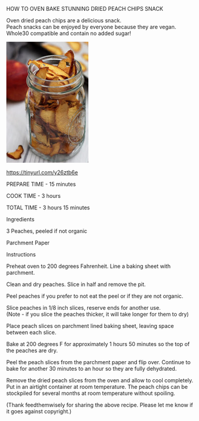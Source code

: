 HOW TO OVEN BAKE STUNNING DRIED PEACH CHIPS SNACK

 Oven dried peach chips are a delicious snack.  
 Peach snacks can be enjoyed by everyone because they are vegan. Whole30 compatible and contain no added sugar!

![Peach Chip Snack](https://github.com/ywangnccu/ywang/blob/main/images/PeachChipSnack.jpg)

https://tinyurl.com/y26ztb6e

PREPARE TIME - 15 minutes

COOK TIME - 3 hours

TOTAL TIME - 3 hours 15 minutes

Ingredients

3 Peaches, peeled if not organic

Parchment Paper

Instructions

Preheat oven to 200 degrees Fahrenheit.  Line a baking sheet with parchment.

Clean and dry peaches.  Slice in half and remove the pit.

Peel peaches if you prefer to not eat the peel or if they are not organic.

Slice peaches in 1/8 inch slices, reserve ends for another use.  
(Note - if you slice the peaches thicker, it will take longer for them to dry)

Place peach slices on parchment lined baking sheet, leaving space between each slice.

Bake at 200 degrees F for approximately 1 hours 50 minutes so the top of the peaches are dry.

Peel the peach slices from the parchment paper and flip over. 
Continue to bake for another 30 minutes to an hour so they are fully dehydrated.

Remove the dried peach slices from the oven and allow to cool completely.  Put in an airtight container at room temperature. 
The peach chips can be stockpiled for several months at room temperature without spoiling.

(Thank feedthemwisely for sharing the above recipe. Please let me know if it goes against copyright.)
